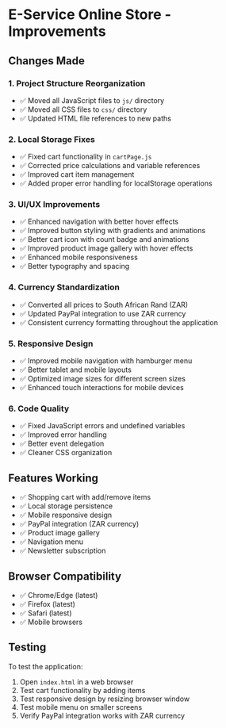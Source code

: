 # E-Service Online Store - Improvements

## Changes Made

### 1. Project Structure Reorganization

- ✅ Moved all JavaScript files to `js/` directory
- ✅ Moved all CSS files to `css/` directory
- ✅ Updated HTML file references to new paths

### 2. Local Storage Fixes

- ✅ Fixed cart functionality in `cartPage.js`
- ✅ Corrected price calculations and variable references
- ✅ Improved cart item management
- ✅ Added proper error handling for localStorage operations

### 3. UI/UX Improvements

- ✅ Enhanced navigation with better hover effects
- ✅ Improved button styling with gradients and animations
- ✅ Better cart icon with count badge and animations
- ✅ Improved product image gallery with hover effects
- ✅ Enhanced mobile responsiveness
- ✅ Better typography and spacing

### 4. Currency Standardization

- ✅ Converted all prices to South African Rand (ZAR)
- ✅ Updated PayPal integration to use ZAR currency
- ✅ Consistent currency formatting throughout the application

### 5. Responsive Design

- ✅ Improved mobile navigation with hamburger menu
- ✅ Better tablet and mobile layouts
- ✅ Optimized image sizes for different screen sizes
- ✅ Enhanced touch interactions for mobile devices

### 6. Code Quality

- ✅ Fixed JavaScript errors and undefined variables
- ✅ Improved error handling
- ✅ Better event delegation
- ✅ Cleaner CSS organization

## Features Working

- ✅ Shopping cart with add/remove items
- ✅ Local storage persistence
- ✅ Mobile responsive design
- ✅ PayPal integration (ZAR currency)
- ✅ Product image gallery
- ✅ Navigation menu
- ✅ Newsletter subscription

## Browser Compatibility

- ✅ Chrome/Edge (latest)
- ✅ Firefox (latest)
- ✅ Safari (latest)
- ✅ Mobile browsers

## Testing

To test the application:

1. Open `index.html` in a web browser
2. Test cart functionality by adding items
3. Test responsive design by resizing browser window
4. Test mobile menu on smaller screens
5. Verify PayPal integration works with ZAR currency
